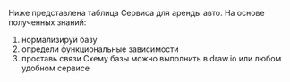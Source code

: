 Ниже представлена таблица Сервиса для аренды авто.
На основе полученных знаний:
1. нормализируй базу
2. определи функциональные зависимости
3. проставь связи 
Схему базы можно выполнить в draw.io или любом удобном сервисе
